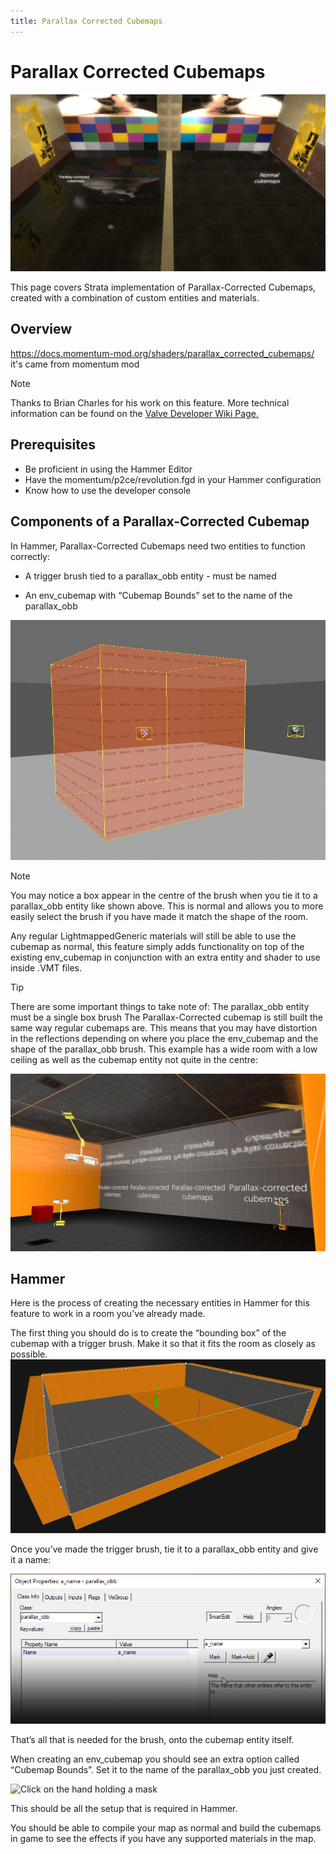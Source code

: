 ```yaml
---
title: Parallax Corrected Cubemaps
---
```

# Parallax Corrected Cubemaps

![Click on the hand holding a mask](images/guide_parallax_cubemaps.jpg)

This page covers Strata implementation of Parallax-Corrected Cubemaps, created with a combination of custom entities and materials.

## Overview
https://docs.momentum-mod.org/shaders/parallax_corrected_cubemaps/ it's came from momentum mod

> [!NOTE]
> Thanks to Brian Charles for his work on this feature.
> More technical information can be found on the [Valve Developer Wiki Page.](https://developer.valvesoftware.com/wiki/Parallax_Corrected_Cubemaps)

## Prerequisites 
* Be proficient in using the Hammer Editor
* Have the momentum/p2ce/revolution.fgd in your Hammer configuration
* Know how to use the developer console
## Components of a Parallax-Corrected Cubemap

In Hammer, Parallax-Corrected Cubemaps need two entities to function correctly:

* A trigger brush tied to a parallax_obb entity - must be named

* An env_cubemap with “Cubemap Bounds” set to the name of the parallax_obb

![Click on the hand holding a mask](images/cube_0.jpg)

> [!NOTE]
> You may notice a box appear in the centre of the brush when you tie it to a parallax_obb entity like shown above.
> This is normal and allows you to more easily select the brush if you have made it match the shape of the room.

Any regular LightmappedGeneric materials will still be able to use the cubemap as normal, this feature simply adds functionality on top of the existing env_cubemap in conjunction with an extra entity and shader to use inside .VMT files.

> [!TIP]
> There are some important things to take note of:
> The parallax_obb entity must be a single box brush
> The Parallax-Corrected cubemap is still built the same way regular cubemaps are.
> This means that you may have distortion in the reflections depending on where you place the env_cubemap and the shape of the parallax_obb brush.
> This example has a wide room with a low ceiling as well as the cubemap entity not quite in the centre:

![Click on the hand holding a mask](images/cube_4.jpg)

## Hammer 
Here is the process of creating the necessary entities in Hammer for this feature to work in a room you’ve already made.

The first thing you should do is to create the “bounding box” of the cubemap with a trigger brush. Make it so that it fits the room as closely as possible.
![Click on the hand holding a mask](images/cube_2.jpg)

Once you’ve made the trigger brush, tie it to a parallax_obb entity and give it a name:

![Click on the hand holding a mask](images/cube_3.png)

That’s all that is needed for the brush, onto the cubemap entity itself.

When creating an env_cubemap you should see an extra option called “Cubemap Bounds”. Set it to the name of the parallax_obb you just created.

![Click on the hand holding a mask](images/cube_1.jpg)

This should be all the setup that is required in Hammer.

You should be able to compile your map as normal and build the cubemaps in game to see the effects if you have any supported materials in the map.


